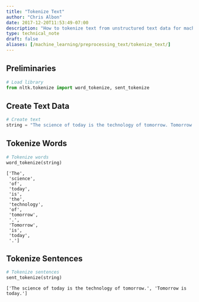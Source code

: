 ```yaml
---
title: "Tokenize Text"
author: "Chris Albon"
date: 2017-12-20T11:53:49-07:00
description: "How to tokenize text from unstructured text data for machine learning in Python."
type: technical_note
draft: false
aliases: [/machine_learning/preprocessing_text/tokenize_text/]
---
```

## Preliminaries


```python
# Load library
from nltk.tokenize import word_tokenize, sent_tokenize
```

## Create Text Data


```python
# Create text
string = "The science of today is the technology of tomorrow. Tomorrow is today."
```

## Tokenize Words


```python
# Tokenize words
word_tokenize(string)
```




    ['The',
     'science',
     'of',
     'today',
     'is',
     'the',
     'technology',
     'of',
     'tomorrow',
     '.',
     'Tomorrow',
     'is',
     'today',
     '.']



## Tokenize Sentences


```python
# Tokenize sentences
sent_tokenize(string)
```




    ['The science of today is the technology of tomorrow.', 'Tomorrow is today.']



